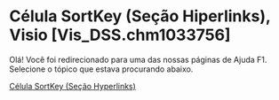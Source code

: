 
# Célula SortKey (Seção Hiperlinks), Visio [Vis_DSS.chm1033756]

Olá! Você foi redirecionado para uma das nossas páginas de Ajuda F1. Selecione o tópico que estava procurando abaixo.

[Célula SortKey (Seção Hyperlinks)](http://msdn.microsoft.com/library/93d7b00c-bd34-6b4e-44fe-afeb8aa9a294%28Office.15%29.aspx)
